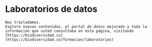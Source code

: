 # Laboratorios de datos

``` warning
Nos trasladamos.
Explore nuevos contenidos, el portal de datos mejorado y toda la información que usted consultaba en esta página, visitando [https://biodiversidad.co](https://biodiversidad.co/formacion/laboratorios)
```
